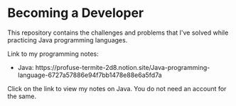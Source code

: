 # Becoming a Developer
<p>This repository contains the challenges and problems that I've solved while practicing Java programming languages.</p>
<p>Link to my programming notes:</p>
<ul>
  <li>Java: https://profuse-termite-2d8.notion.site/Java-programming-language-6727a57886e94f7bb1478e88e6a5fd7a</li>
</ul>
<p>Click on the link to view my notes on Java. You do not need an account for the same.</p>

